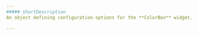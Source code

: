 ```yaml
---
##### shortDescription
An object defining configuration options for the **ColorBox** widget.

---
```

